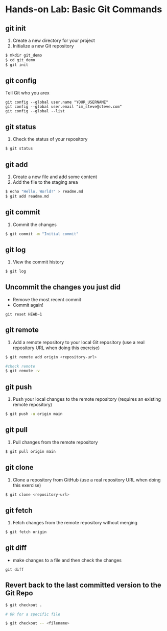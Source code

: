 # Hands-on Lab: Basic Git Commands

## git init

1. Create a new directory for your project
2. Initialize a new Git repository

```bash
$ mkdir git_demo
$ cd git_demo
$ git init
```

## git config

Tell Git who you arex

```
git config --global user.name "YOUR_USERNAME"
git config --global user.email "im_steve@steve.com"
git config --global --list
```

## git status

1. Check the status of your repository

```bash
$ git status
```

## git add

1. Create a new file and add some content
2. Add the file to the staging area

```bash
$ echo "Hello, World!" > readme.md
$ git add readme.md
```

## git commit

1. Commit the changes

```bash
$ git commit -m "Initial commit"
```

## git log

1. View the commit history

```bash
$ git log
```

## Uncommit the changes you just did 

- Remove the most recent commit
- Commit again!

```
git reset HEAD~1
```



## git remote

1. Add a remote repository to your local Git repository (use a real repository URL when doing this exercise)

```bash
$ git remote add origin <repository-url>

#check remote
$ git remote -v
```

## git push

1. Push your local changes to the remote repository (requires an existing remote repository)

```bash
$ git push -u origin main
```

## git pull

1. Pull changes from the remote repository

```bash
$ git pull origin main
```

## git clone

1. Clone a repository from GitHub (use a real repository URL when doing this exercise)

```bash
$ git clone <repository-url>
```

## git fetch

1. Fetch changes from the remote repository without merging

```bash
$ git fetch origin
```

## git diff

- make changes to a file and then check the changes 

```
git diff

```

## Revert back to the last committed version to the Git Repo

```bash
$ git checkout .

# OR for a specific file

$ git checkout -- <filename>
```